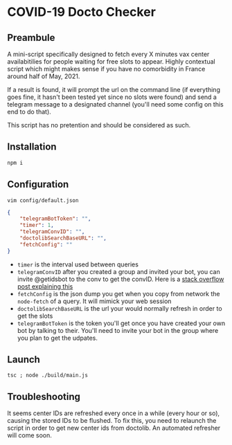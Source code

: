 # COVID-19 Docto Checker

## Preambule

A mini-script specifically designed to fetch every X minutes vax center availabitilies for people waiting for free slots to appear.
Highly contextual script which might makes sense if you have no comorbidity in France around half of May, 2021.

If a result is found, it will prompt the url on the command line (if everything goes fine, it hasn't been tested yet since no slots were found) and send a telegram message to a designated channel (you'll need some config on this end to do that).

This script has no pretention and should be considered as such.

## Installation

``` js
npm i
```

## Configuration

```
vim config/default.json
```

```json
{
    "telegramBotToken": "",
    "timer": 1,
    "telegramConvID": "",
    "doctolibSearchBaseURL": "",
    "fetchConfig": ""
}
```

- `timer` is the interval used between queries
- `telegramConvID` after you created a group and invited your bot, you can invite @getidsbot to the conv to get the convID. Here is a [stack overflow post explaining this](https://stackoverflow.com/questions/32423837/telegram-bot-how-to-get-a-group-chat-id)
- `fetchConfig` is the json dump you get when you copy from network the `node-fetch` of a query. It will mimick your web session
-  `doctolibSearchBaseURL` is the url your would normally refresh in order to get the slots
- `telegramBotToken` is the token you'll get once you have created your own bot by talking to their. You'll need to invite your bot in the group where you plan to get the udpates.

## Launch

```shell
tsc ; node ./build/main.js
```

## Troubleshooting

It seems center IDs are refreshed every once in a while (every hour or so), causing the stored IDs to be flushed. To fix this, you need to relaunch the script in order to get new center ids from doctolib. An automated refresher will come soon.